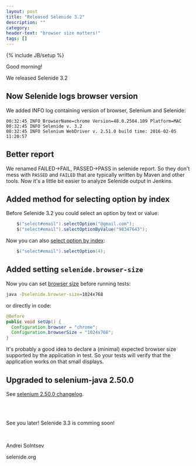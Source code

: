 ```yaml
---
layout: post
title: "Released Selenide 3.2"
description: ""
category:
header-text: "browser size matters!"
tags: []
---
```

{% include JB/setup %}

Good morning!

We released Selenide 3.2

## Now Selenide logs browser version

We added INFO log containing version of browser, Selenium and Selenide:

```
00:32:45 INFO BrowserName=chrome Version=48.0.2564.109 Platform=MAC
00:32:45 INFO Selenide v. 3.2
00:32:45 INFO Selenium WebDriver v. 2.51.0 build time: 2016-02-05 11:20:57
```

## Better report

We renamed FAILED->FAIL, PASSED->PASS in selenide report. So they don't mess with `PASSED` and `FAILED` that are typically
written by Maven and other tools.
Now it's a little bit easier to analyze Selenide output in Jenkins.


## Added method for selecting option by index

Before Selenide 3.2 you could select an option by text or value:

```java
    $("select#email").selectOption("@gmail.com");
    $("select#email").selectOptionByValue("98347643");
```

Now you can also [select option by index](https://github.com/codeborne/selenide/issues/275):
```java
    $("select#email").selectOption(4);
```


## Added setting `selenide.browser-size`

Now you can set [browser size](https://github.com/codeborne/selenide/issues/272) before running tests:
 
```bash
java -Dselenide.browser-size=1024x768
```

or directly in code:

```java
@Before
public void setUp() {
  Configuration.browser = "chrome";
  Configuration.browserSize = "1024x768";
}
```

It's probably a good idea to declare a (minimal) expected browser size supported by the application in test.
So your tests will verify that the application works on that small displays.

## Upgraded to selenium-java 2.50.0

See [selenium 2.50.0 changelog](https://raw.githubusercontent.com/SeleniumHQ/selenium/master/java/CHANGELOG).

<br/>
<br/>

See you later!
Selenide 3.3 is comming soon!

<br/>

Andrei Solntsev

selenide.org
